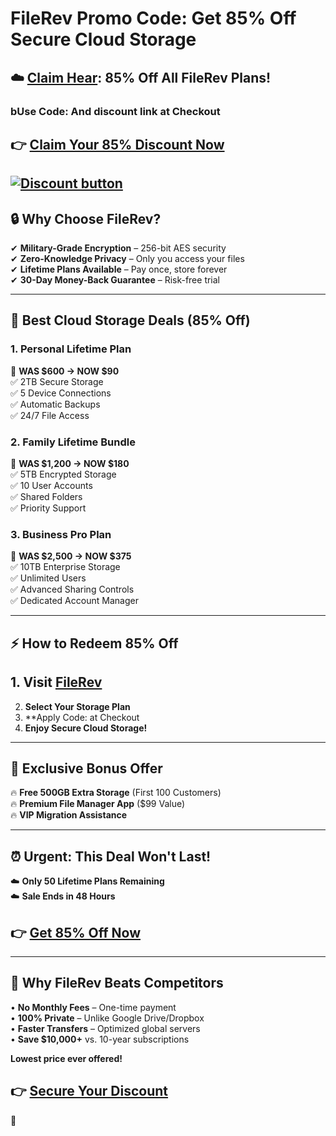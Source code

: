 
# FileRev Promo Code: Get 85% Off Secure Cloud Storage

## **☁️ [Claim Hear](https://filerev.com/?via=ali): 85% Off All FileRev Plans!**  
### bUse Code: And discount link  at Checkout  

## 👉 **[Claim Your 85% Discount Now](https://filerev.com/?via=ali)**  

[![Discount button](https://github.com/user-attachments/assets/52200115-05fb-4a5b-8e72-6ed4f51130cc)](https://filerev.com/?via=ali)
---

## **🔒 Why Choose FileRev?**  
✔ **Military-Grade Encryption** – 256-bit AES security  
✔ **Zero-Knowledge Privacy** – Only you access your files  
✔ **Lifetime Plans Available** – Pay once, store forever  
✔ **30-Day Money-Back Guarantee** – Risk-free trial  

---

## **📌 Best Cloud Storage Deals (85% Off)**  

### **1. Personal Lifetime Plan**  
📌 **WAS $600 → NOW $90**  
✅ 2TB Secure Storage  
✅ 5 Device Connections  
✅ Automatic Backups  
✅ 24/7 File Access  

### **2. Family Lifetime Bundle**  
📌 **WAS $1,200 → NOW $180**  
✅ 5TB Encrypted Storage  
✅ 10 User Accounts  
✅ Shared Folders  
✅ Priority Support  

### **3. Business Pro Plan**  
📌 **WAS $2,500 → NOW $375**  
✅ 10TB Enterprise Storage  
✅ Unlimited Users  
✅ Advanced Sharing Controls  
✅ Dedicated Account Manager  

---

## **⚡ How to Redeem 85% Off**  
## 1. **Visit [FileRev](https://filerev.com/?via=ali)**  
2. **Select Your Storage Plan**  
3. **Apply Code: at Checkout  
4. **Enjoy Secure Cloud Storage!**  

---

## **🎁 Exclusive Bonus Offer**  
🔥 **Free 500GB Extra Storage** (First 100 Customers)  
🔥 **Premium File Manager App** ($99 Value)  
🔥 **VIP Migration Assistance**  

---

## **⏰ Urgent: This Deal Won't Last!**  
☁️ **Only 50 Lifetime Plans Remaining**  
☁️ **Sale Ends in 48 Hours**  

## 👉 **[Get 85% Off Now](https://filerev.com/?via=ali)**  

---

## **🔐 Why FileRev Beats Competitors**  
• **No Monthly Fees** – One-time payment  
• **100% Private** – Unlike Google Drive/Dropbox  
• **Faster Transfers** – Optimized global servers  
• **Save $10,000+** vs. 10-year subscriptions  

**Lowest price ever offered!**  

## 👉 **[Secure Your Discount](https://filerev.com/?via=ali)**  

 🔐

